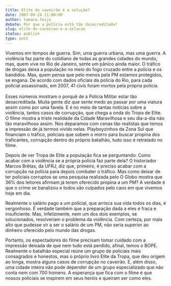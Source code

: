 ```yaml
---
title: Elite do caveirão é a solução?
date: 2007-09-24 21:00:00
author: tamara.feijo
debate: Por que a polícia está tão desacreditada?
slug: elite-do-caveirao-e-a-solucao
status: publish 
type: post
---
```


Vivemos em tempos de guerra. Sim, uma guerra urbana, mas uma guerra. A violência faz parte do cotidiano de todas as grandes cidades do mundo, mas, quem vive no Rio de Janeiro, sente um pânico ainda maior. O tráfico de drogas deixa a população no meio do fogo cruzado entre a polícia e os bandidos. Mas, quem pensa que pelo menos pela PM estamos protegidos, se engana. De acordo com dados oficiais da polícia do Rio, para cada policial assassinado, em 2007, 41 civis foram mortos pela própria polícia.  
   
Esses números mostram o porquê de a Polícia Militar estar tão desacreditada. Muita gente diz que sente medo ao passar por uma viatura assim como por uma favela. E é no meio de tantas notícias sobre a violência, tantos casos de corrupção, que chega a onda do Tropa de Elite. O filme mostra a triste realidade da Cidade Maravilhosa e seu dia-a-dia não tão maravilhoso assim. Nos deparamos com cenas tão realistas que temos a impressão de já termos vivido nelas. Playboyzinhos da Zona Sul que financiam o tráfico, policiais que sobem o morro para buscar propina dos traficantes, corrupção dentro do próprio batalhão, tudo isso é retratado no filme. 


Depois de ver Tropa de Elite a população fica se perguntando: Como acabar com a violência se a própria polícia faz parte dela? O historiador Marcos Brêtas, da UFRJ, diz que, primeiro, é preciso acabar com a corrupção na polícia para depois combater o tráfico. Mas como deixar de ter policiais corruptos se uma pesquisa realizada pelo O Globo mostra que 36% dos leitores afirmam já terem oferecido propina a um PM? A verdade é que o crime se banalizou e todos são culpados pelo caos em que vivemos hoje em dia. 


Realmente o salário pago a um policial, que arrisca sua vida todos os dias, é vergonhoso. É verdade também que a preparação dada a eles é fraca e insuficiente. Mas, infelizmente, nem um dos dois exemplos, se solucionados, resolveriam o problema da violência. Com certeza, por mais alto que pudesse vir a ser o salário de um PM, não seria superior ao dinheiro oferecido pelo mundo das drogas. 


Portanto, os espectadores do filme precisam tomar cuidado com a impressão deixada de que nem tudo está perdido, afinal, temos o BOPE. Realmente o batalhão especial reúne um grupo de policiais mais consagrados e honestos, mas o próprio livro Elite da Tropa, que deu origem ao longa, mostra alguns casos de corrupção no caveirão. E, além disso, uma cidade inteira não pode depender de um grupo especializado que não conta nem com 700 homens. A esperança que fica com o filme é que nossos policiais se inspirem em seus heróis e queiram ser como eles.


